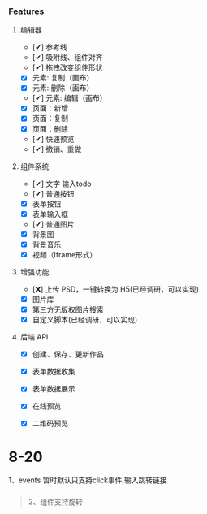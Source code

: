 ### Features
1. 编辑器
    - [✔] 参考线
    - [✔] 吸附线、组件对齐
    - [✔] 拖拽改变组件形状
    - [x] 元素: 复制（画布）
    - [x] 元素: 删除（画布）
    - [✔] 元素: 编辑（画布）
    - [x] 页面：新增
    - [x] 页面：复制
    - [x] 页面：删除
    - [✔] 快速预览
    - [✔] 撤销、重做

2. 组件系统
    - [✔] 文字  输入todo
    - [✔] 普通按钮
    - [x] 表单按钮
    - [x] 表单输入框
    - [✔] 普通图片
    - [x] 背景图
    - [x] 背景音乐
    - [x] 视频（Iframe形式）

3. 增强功能
    - [❌] 上传 PSD，一键转换为 H5(已经调研，可以实现)
    - [x] 图片库
    - [x] 第三方无版权图片搜索
    - [x] 自定义脚本(已经调研，可以实现)

4. 后端 API
    - [x] 创建、保存、更新作品
    - [x] 表单数据收集
    - [x] 表单数据展示
    - [x] 在线预览
    - [x] 二维码预览


# 8-20
1、events 暂时默认只支持click事件,输入跳转链接
### 
> 2、组件支持旋转
